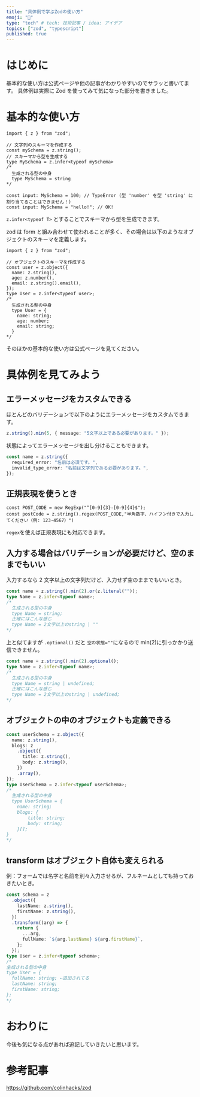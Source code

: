 ```yaml
---
title: "具体例で学ぶZodの使い方"
emoji: "💎"
type: "tech" # tech: 技術記事 / idea: アイデア
topics: ["zod", "typescript"]
published: true
---
```


# はじめに

基本的な使い方は公式ページや他の記事がわかりやすいのでサラッと書いてます。
具体例は実際に Zod を使ってみて気になった部分を書きました。

# 基本的な使い方

```ts:単純な文字列スキーマの作成
import { z } from "zod";

// 文字列のスキーマを作成する
const mySchema = z.string();
// スキーマから型を生成する
type MySchema = z.infer<typeof mySchema>
/*
  生成される型の中身
  type MySchema = string
*/

const input: MySchema = 100; // TypeError (型 'number' を型 'string' に割り当てることはできません！)
const input: MySchema = "hello!"; // OK!
```

`z.infer<typeof T>` とすることでスキーマから型を生成できます。

zod は form と組み合わせて使われることが多く、その場合は以下のようなオブジェクトのスキーマを定義します。

```ts:オブジェクトスキーマの作成
import { z } from "zod";

// オブジェクトのスキーマを作成する
const user = z.object({
  name: z.string(),
  age: z.number(),
  email: z.string().email(),
});
type User = z.infer<typeof user>;
/*
  生成される型の中身
  type User = {
    name: string;
    age: number;
    email: string;
  }
*/
```

そのほかの基本的な使い方は公式ページを見てください。

# 具体例を見てみよう

## エラーメッセージをカスタムできる

ほとんどのバリデーションで以下のようにエラーメッセージをカスタムできます。

```ts
z.string().min(5, { message: "5文字以上である必要があります。" });
```

状態によってエラーメッセージを出し分けることもできます。

```ts
const name = z.string({
  required_error: "名前は必須です。",
  invalid_type_error: "名前は文字列である必要があります。",
});
```

## 正規表現を使うとき

```ts:例： 郵便番号のバリデーション
const POST_CODE = new RegExp("^[0-9]{3}-[0-9]{4}$");
const postCode = z.string().regex(POST_CODE,"半角数字、ハイフン付きで入力してください（例: 123-4567）")
```

`regex`を使えば正規表現にも対応できます。

## 入力する場合はバリデーションが必要だけど、空のままでもいい

入力するなら 2 文字以上の文字列だけど、入力せず空のままでもいいとき。

```ts
const name = z.string().min(2).or(z.literal(""));
type Name = z.infer<typeof name>;
/*
  生成される型の中身
  type Name = string;
  正確にはこんな感じ
  type Name = 2文字以上のstring | ""
*/
```

上と似てますが `.optional()` だと `空の状態=""`になるので min(2)に引っかかり送信できません。

```ts
const name = z.string().min(2).optional();
type Name = z.infer<typeof name>;
/*
  生成される型の中身
  type Name = string | undefined;
  正確にはこんな感じ
  type Name = 2文字以上のstring | undefined;
*/
```

## オブジェクトの中のオブジェクトも定義できる

```ts
const userSchema = z.object({
  name: z.string(),
  blogs: z
    .object({
      title: z.string(),
      body: z.string(),
    })
    .array(),
});
type UserSchema = z.infer<typeof userSchema>;
/*
  生成される型の中身
  type UserSchema = {
    name: string;
    blogs: {
        title: string;
        body: string;
    }[];
}
*/
```

## transform はオブジェクト自体も変えられる

例：フォームでは名字と名前を別々入力させるが、フルネームとしても持っておきたいとき。

```ts
const schema = z
  .object({
    lastName: z.string(),
    firstName: z.string(),
  })
  .transform((arg) => {
    return {
      ...arg,
      fullName: `${arg.lastName} ${arg.firstName}`,
    };
  });
type User = z.infer<typeof schema>;
/*
生成される型の中身
type User = {
  fullName: string; ←追加されてる
  lastName: string;
  firstName: string;
};
*/
```

# おわりに

今後も気になる点があれば追記していきたいと思います。

# 参考記事

https://github.com/colinhacks/zod
